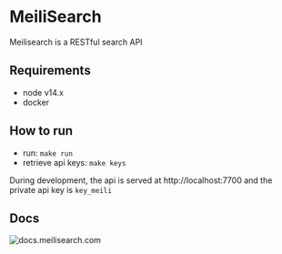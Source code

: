 # MeiliSearch

Meilisearch is a RESTful search API

## Requirements

-   node v14.x
-   docker


## How to run

-   run: `make run`
-   retrieve api keys: `make keys`

During development, the api is served at http://localhost:7700 and the private api key is `key_meili`


## Docs

![docs.meilisearch.com](https://docs.meilisearch.com/learn/what_is_meilisearch/)
